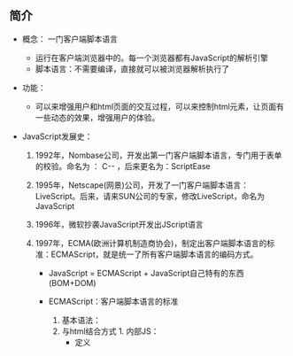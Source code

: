## 简介

* 概念：	一门客户端脚本语言
  * 运行在客户端浏览器中的。每一个浏览器都有JavaScript的解析引擎
  * 脚本语言：不需要编译，直接就可以被浏览器解析执行了

* 功能：
  * 可以来增强用户和html页面的交互过程，可以来控制html元素，让页面有一些动态的效果，增强用户的体验。

* JavaScript发展史：
  1. 1992年，Nombase公司，开发出第一门客户端脚本语言，专门用于表单的校验。命名为 ： C--	，后来更名为：ScriptEase

  2. 1995年，Netscape(网景)公司，开发了一门客户端脚本语言：LiveScript。后来，请来SUN公司的专家，修改LiveScript，命名为JavaScript

  3. 1996年，微软抄袭JavaScript开发出JScript语言

  4. 1997年，ECMA(欧洲计算机制造商协会)，制定出客户端脚本语言的标准：ECMAScript，就是统一了所有客户端脚本语言的编码方式。

     	* JavaScript = ECMAScript + JavaScript自己特有的东西(BOM+DOM)

     * ECMAScript：客户端脚本语言的标准
       1. 基本语法：
         1. 与html结合方式
           1. 内部JS：
             * 定义<script>，标签体内容就是js代码
           2. 外部JS：
             * 定义<script>，通过src属性引入外部的js文件

           * 注意：
             1. <script>可以定义在html页面的任何地方。但是定义的位置会影响执行顺序。
             2. <script>可以定义多个。



#### 注释

1. 单行注释：//注释内容
   2. 多行注释：/*注释内容*/
   3. ### 数据类型：

     1. 原始数据类型(基本数据类型)：
       1. number：数字。 整数/小数/NaN(not a number 一个不是数字的数字类型)
       2. string：字符串。 字符串  "abc" "a" 'abc'
       3. boolean: true和false
       4. null：一个对象为空的占位符
       5. undefined：未定义。如果一个变量没有给初始化值，则会被默认赋值为undefined

     2. 引用数据类型：对象

   4. ### 变量

     * 变量：一小块存储数据的内存空间
     * Java语言是强类型语言，而JavaScript是弱类型语言。
       * 强类型：在开辟变量存储空间时，定义了空间将来存储的数据的数据类型。只能存储固定类型的数据
       * 弱类型：在开辟变量存储空间时，不定义空间将来的存储数据类型，可以存放任意类型的数据。
     * 语法：
       * var 变量名 = 初始化值;

     * typeof运算符：获取变量的类型。
       * 注：null运算后得到的是object

5. ### 运算符

    1. 一元运算符：只有一个运算数的运算符
        ++，-- ， +(正号)  
        		* ++ --: 自增(自减)
        			* ++(--) 在前，先自增(自减)，再运算
        			* ++(--) 在后，先运算，再自增(自减)
        		* +(-)：正负号
        	    * 注意：在JS中，如果运算数不是运算符所要求的类型，那么js引擎会自动的将运算数进行类型转换
                    * 其他类型转number：
                        * string转number：按照字面值转换。如果字面值不是数字，则转为NaN（不是数字的数字）
                        * boolean转number：true转为1，false转为0
        	2. 算数运算符
        		+ - * / % ...

        	3. 赋值运算符
        		= += -+....
        	
        	4. 比较运算符
        		> < >= <= == ===(全等于)
        		* 比较方式
        	      1. 类型相同：直接比较
        	          * 字符串：按照字典顺序比较。按位逐一比较，直到得出大小为止。
        	      2. 类型不同：先进行类型转换，再比较
        	          * ===：全等于。在比较之前，先判断类型，如果类型不一样，则直接返回false

5. 逻辑运算符
     && || !
     			* 其他类型转boolean：
                   1. number：0或NaN为假，其他为真
                   2. string：除了空字符串("")，其他都是true
                   3. null&undefined:都是false
                   4. 对象：所有对象都为true
     		
     		6. 三元运算符
     			? : 表达式
     			var a = 3;
     	        var b = 4;
     	
     	        var c = a > b ? 1:0;
     			* 语法：
     				* 表达式? 值1:值2;
     				* 判断表达式的值，如果是true则取值1，如果是false则取值2；
     		
     	6. 流程控制语句：
     		1. if...else...
     		2. switch:
     			* 在java中，switch语句可以接受的数据类型： byte int shor char,枚举(1.5) ,String(1.7)
     				* switch(变量):
     					case 值:
     			* 在JS中,switch语句可以接受任意的原始数据类型
     		3. while
     		4. do...while
     		5. for
     	7. JS特殊语法：
     		1. 语句以;结尾，如果一行只有一条语句则 ;可以省略 (不建议)
     		2. 变量的定义使用var关键字，也可以不使用
          * 用： 定义的变量是局部变量
               * 不用：定义的变量是全局变量(不建议)

               8. 练习：99乘法表
                 

                       <!DOCTYPE html>
                     
                     <html lang="en">
                     
                     <head>
                     
                       <meta charset="UTF-8">
                     
                       <title>99乘法表</title>
                     
                       <style>
                     
                           td{
                     
                               border: 1px solid;
                     
                           }
                     
                       </style>
                     
                       <script>
                     
                       document.write("<table  align='center'>");

    //1.完成基本的for循环嵌套，展示乘法表
    	        for (var i = 1; i <= 9 ; i++) {
    	            document.write("<tr>");
    	            for (var j = 1; j <=i ; j++) {
    	                document.write("<td>");
    	
    	                //输出  1 * 1 = 1
    	                document.write(i + " * " + j + " = " + ( i*j) +"&nbsp;&nbsp;&nbsp;");
    	
    	                document.write("</td>");
    	            }
    	            /*//输出换行
    	            document.write("<br>");*/
    	
    	            document.write("</tr>");
    	        }
    	
    	        //2.完成表格嵌套
    	        document.write("</table>");
    	
    	    </script>
    	</head>
    	<body>
    	
    	</body>
    	</html>
    
    2. 基本对象：
    	1. Function：函数(方法)对象
            1. 创建：
                1. var fun = new Function(形式参数列表,方法体);  //忘掉吧
                2. 
                    function 方法名称(形式参数列表){
                        方法体
                    }
    
                3. 
                   var 方法名 = function(形式参数列表){
                        方法体
                   }
            2. 方法：
    
            3. 属性：
                length:代表形参的个数
            4. 特点：
                1. 方法定义是，形参的类型不用写,返回值类型也不写。
                2. 方法是一个对象，如果定义名称相同的方法，会覆盖
                3. 在JS中，方法的调用只与方法的名称有关，和参数列表无关
                4. 在方法声明中有一个隐藏的内置对象（数组），arguments,封装所有的实际参数
            5. 调用：
                方法名称(实际参数列表);
    	
    	2. Array:数组对象
            1. 创建：
                1. var arr = new Array(元素列表);
                2. var arr = new Array(默认长度);
                3. var arr = [元素列表];
            2. 方法
                join(参数):将数组中的元素按照指定的分隔符拼接为字符串
                push()	向数组的末尾添加一个或更多元素，并返回新的长度。
            3. 属性
                length:数组的长度
            4. 特点：
                1. JS中，数组元素的类型可变的。
                2. JS中，数组长度可变的。
    	3. Boolean
    	4. Date：日期对象
            1. 创建：
                var date = new Date();
    
            2. 方法：
                toLocaleString()：返回当前date对象对应的时间本地字符串格式
                getTime():获取毫秒值。返回当前如期对象描述的时间到1970年1月1日零点的毫秒值差
    	5. Math：数学对象
            1. 创建：
                * 特点：Math对象不用创建，直接使用。  Math.方法名();
    
            2. 方法：
                random():返回 0 ~ 1 之间的随机数。 含0不含1
                ceil(x)：对数进行上舍入。
                floor(x)：对数进行下舍入。
                round(x)：把数四舍五入为最接近的整数。
            3. 属性：
                PI
    	6. Number
    	7. String
    	8. RegExp：正则表达式对象
    		1. 正则表达式：定义字符串的组成规则。
    			1. 单个字符:[]
    				如： [a] [ab] [a-zA-Z0-9_]
    				* 特殊符号代表特殊含义的单个字符:
    					\d:单个数字字符 [0-9]
    					\w:单个单词字符[a-zA-Z0-9_]
    			2. 量词符号：
    				?：表示出现0次或1次
    				*：表示出现0次或多次
    				+：出现1次或多次
    				{m,n}:表示 m<= 数量 <= n
    					* m如果缺省： {,n}:最多n次
    					* n如果缺省：{m,} 最少m次
    			3. 开始结束符号
    				* ^:开始
    				* $:结束
    		2. 正则对象：
    			1. 创建
    				1. var reg = new RegExp("正则表达式");
    				2. var reg = /正则表达式/;
    			2. 方法	
    				1. test(参数):验证指定的字符串是否符合正则定义的规范	
    	9. Global
    		1. 特点：全局对象，这个Global中封装的方法不需要对象就可以直接调用。  方法名();
    		2. 方法：
    		    encodeURI():url编码
    		    decodeURI():url解码
    
    		    encodeURIComponent():url编码,编码的字符更多
    		    decodeURIComponent():url解码
    
    		    parseInt():将字符串转为数字
    		        * 逐一判断每一个字符是否是数字，直到不是数字为止，将前边数字部分转为number
    		    isNaN():判断一个值是否是NaN
    		        * NaN六亲不认，连自己都不认。NaN参与的==比较全部问false
    
    		    eval():讲 JavaScript 字符串，并把它作为脚本代码来执行。
            3. URL编码
               传智播客 =  %E4%BC%A0%E6%99%BA%E6%92%AD%E5%AE%A2

* BOM

* DOM